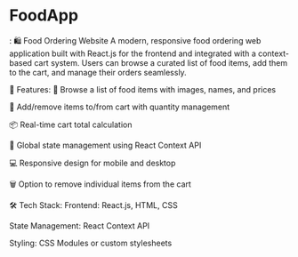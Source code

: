 # FoodApp
:  🛍️ Food Ordering Website A modern, responsive food ordering web application built with React.js for the frontend and integrated with a context-based cart system. Users can browse a curated list of food items, add them to the cart, and manage their orders seamlessly.

🚀 Features:
🍕 Browse a list of food items with images, names, and prices

🛒 Add/remove items to/from cart with quantity management

📦 Real-time cart total calculation

🧠 Global state management using React Context API

💻 Responsive design for mobile and desktop

🗑️ Option to remove individual items from the cart

🛠️ Tech Stack:
Frontend: React.js, HTML, CSS

State Management: React Context API

Styling: CSS Modules or custom stylesheets
